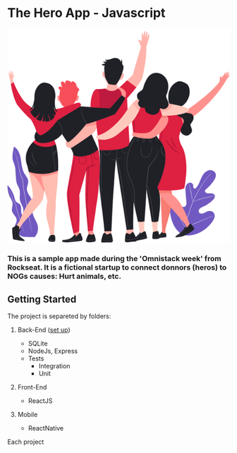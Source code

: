 # The Hero App  - Javascript

![](/frontend/src/assets/heroes.png)


### This is a sample app made during the 'Omnistack week' from Rockseat. It is a fictional startup to connect donnors (heros) to NOGs causes: Hurt animals, etc.

## Getting Started
The project is separeted by folders:
1. Back-End ([set up](/backend/))
    * SQLite
    * NodeJs, Express
    * Tests
        - Integration
        - Unit
2. Front-End
    * ReactJS

3. Mobile
    * ReactNative

Each project 
